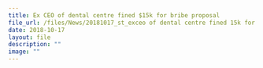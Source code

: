 ```yaml
---
title: Ex CEO of dental centre fined $15k for bribe proposal
file_url: /files/News/20181017_st_exceo of dental centre fined 15k for bribe proposal.pdf
date: 2018-10-17
layout: file
description: ""
image: ""
---
```

